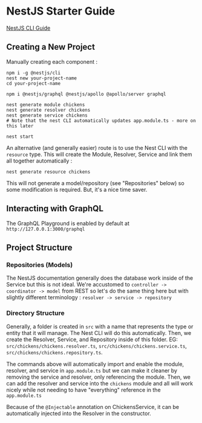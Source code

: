 # NestJS Starter Guide

[NestJS CLI Guide](https://docs.nestjs.com/cli/usages)

## Creating a New Project
Manually creating each component :
```
npm i -g @nestjs/cli
nest new your-project-name
cd your-project-name

npm i @nestjs/graphql @nestjs/apollo @apollo/server graphql

nest generate module chickens
nest generate resolver chickens
nest generate service chickens
# Note that the nest CLI automatically updates app.module.ts - more on this later

nest start
```

An alternative (and generally easier) route is to use the Nest CLI with the `resource` type.  This will create the Module, Resolver, Service and link them all together automatically :
```
nest generate resource chickens
```

This will not generate a model/repository (see "Repositories" below) so some modification is required.  But, it's a nice time saver.

## Interacting with GraphQL
The GraphQL Playground is enabled by default at `http://127.0.0.1:3000/graphql`


## Project Structure
### Repositories (Models)
The NestJS documentation generally does the database work inside of the Service but this is not ideal.  We're accustomed to `controller -> coordinator -> model` from REST so let's do the same thing here but with slightly different terminology : `resolver -> service -> repository`

### Directory Structure
Generally, a folder is created in `src` with a name that represents the type or entity that it will manage.  The Nest CLI will do this automatically.  Then, we create the Resolver, Service, and Repository inside of this folder.  EG: `src/chickens/chickens.resolver.ts`, `src/chickens/chickens.service.ts`, `src/chickens/chickens.repository.ts`.

The commands above will automatically import and enable the module, resolver, and service in `app.module.ts` but we can make it cleaner by removing the service and resolver, only referencing the module.  Then, we can add the resolver and service into the `chickens` module and all will work nicely while not needing to have "everything" reference in the `app.module.ts`

Because of the `@Injectable` annotation on ChickensService, it can be automatically injected into the Resolver in the constructor.


